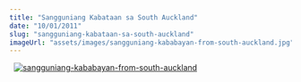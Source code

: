 ```yaml
---
title: "Sangguniang Kabataan sa South Auckland"
date: "10/01/2011"
slug: "sangguniang-kabataan-sa-south-auckland"
imageUrl: "assets/images/sangguniang-kababayan-from-south-auckland.jpg"
---
```


  [![](https://i0.wp.com/santonino-nz.org/wp-content/uploads/2011/01/sangguniang-kababayan-from-south-auckland.jpg?resize=614%2C761 "sangguniang-kababayan-from-south-auckland")](https://i0.wp.com/santonino-nz.org/wp-content/uploads/2011/01/sangguniang-kababayan-from-south-auckland.jpg)